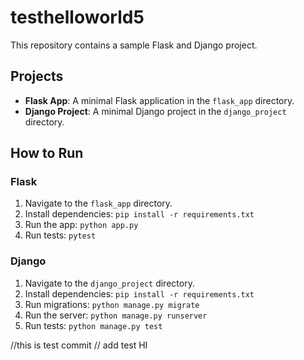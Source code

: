 # testhelloworld5

This repository contains a sample Flask and Django project.

## Projects

- **Flask App**: A minimal Flask application in the `flask_app` directory.
- **Django Project**: A minimal Django project in the `django_project` directory.

## How to Run

### Flask
1. Navigate to the `flask_app` directory.
2. Install dependencies: `pip install -r requirements.txt`
3. Run the app: `python app.py`
4. Run tests: `pytest`

### Django
1. Navigate to the `django_project` directory.
2. Install dependencies: `pip install -r requirements.txt`
3. Run migrations: `python manage.py migrate`
4. Run the server: `python manage.py runserver`
5. Run tests: `python manage.py test`

//this is  test commit
// add test HI 

